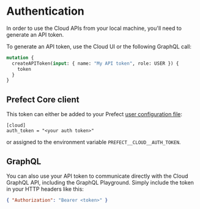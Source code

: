 # Authentication

In order to use the Cloud APIs from your local machine, you'll need to generate an API token.

To generate an API token, use the Cloud UI or the following GraphQL call:

```graphql
mutation {
  createAPIToken(input: { name: "My API token", role: USER }) {
    token
  }
}
```

## Prefect Core client

This token can either be added to your Prefect [user configuration file](/guide/core_concepts/configuration.html):

```
[cloud]
auth_token = "<your auth token>"
```

or assigned to the environment variable `PREFECT__CLOUD__AUTH_TOKEN`.

## GraphQL

You can also use your API token to communicate directly with the Cloud GraphQL API, including the GraphQL Playground. Simply include the token in your HTTP headers like this:

```json
{ "Authorization": "Bearer <token>" }
```
